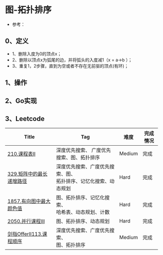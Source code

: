 # 图-拓扑排序

- 参考：

## 0、定义

- 1、删除入度为0的顶点x；
- 2、删除以顶点x为弧尾的边，并将弧头的入度减1（x = a->b ）；
- 3、重复1，2步骤，直到为空或者不存在无前驱的顶点(有环)；

## 1、操作

## 2、Go实现

## 3、Leetcode

| Title                                                        | Tag                                                          | 难度   | 完成情况 |
| ------------------------------------------------------------ | ------------------------------------------------------------ | ------ | -------- |
| [210.课程表II](https://leetcode-cn.com/problems/course-schedule-ii/) | 深度优先搜索、 广度优先搜索、图、拓扑排序                    | Medium | 完成     |
| [329.矩阵中的最长递增路径](https://leetcode-cn.com/problems/longest-increasing-path-in-a-matrix/) | 深度优先搜索、广度优先搜索、图、<br />拓扑排序、记忆化搜索、动态规划 | Hard   | 完成     |
| [1857.有向图中最大颜色值](https://leetcode-cn.com/problems/largest-color-value-in-a-directed-graph/) | 图、拓扑排序、记忆化搜索、<br />哈希表、动态规划、计数       | Hard   | 完成     |
| [2050.并行课程III](https://leetcode-cn.com/problems/parallel-courses-iii/) | 图、拓扑排序、动态规划                                       | Hard   | 完成     |
| [剑指OfferII113.课程顺序](https://leetcode-cn.com/problems/QA2IGt/) | 深度优先搜索、广度优先搜索、<br />图、拓扑排序               | Medium | 完成     |